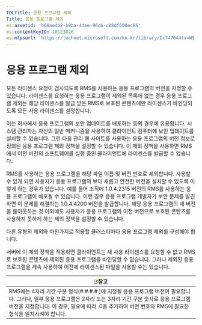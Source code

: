 ```yaml
---
TOCTitle: 응용 프로그램 제외
Title: 응용 프로그램 제외
ms:assetid: 'b68ae4b2-b9ba-44ae-90cb-c88df600ec86'
ms:contentKeyID: 18123026
ms:mtpsurl: 'https://technet.microsoft.com/ko-kr/library/Cc747644(v=WS.10)'
---
```


응용 프로그램 제외
==================

모든 라이센스 요청이 검사되도록 RMS를 사용하는 응용 프로그램의 버전을 지정할 수 있습니다. 라이센스를 요청하는 응용 프로그램이 제외된 목록에 없는 경우 응용 프로그램 제외는 해당 라이센스를 발급 받은 RMS로 보호된 콘텐츠에만 라이센스가 바인딩되도록 모든 사용 라이센스를 설정합니다.

이는 회사에서 응용 프로그램의 보안 업데이트를 배포하는 등의 경우에 유용합니다. 시스템 관리자는 자신의 일반 메커니즘을 사용하여 클라이언트 컴퓨터에 보안 업데이트를 설치할 수 있습니다. 그런 다음 관리 웹 사이트를 사용하는 응용 프로그램의 버전 정보로 정의된 응용 프로그램 제외 정책을 설정할 수 있습니다. 이 제외 정책을 사용하면 RMS에서 이전 버전의 소프트웨어를 실행 중인 클라이언트에 라이센스를 발급할 수 없습니다.

RMS를 사용하는 응용 프로그램을 해당 파일 이름 및 버전 번호로 제외합니다. 사용할 수 있게 되면 사용자가 응용 프로그램의 보다 새롭고 안전한 버전을 설치할 수 있도록 이렇게 하는 경우가 있습니다. 예를 들어 조직에 1.0.4.2315 버전의 RMS를 사용하는 응용 프로그램이 배포될 수 있습니다. 이런 경우 응용 프로그램 개발자가 보안 문제를 발견하면 이 문제를 해결하는 1.0.4.4200 버전을 발급합니다. 해당 응용 프로그램의 새 버전을 롤아웃하는 것 이외에도 사용자가 응용 프로그램의 이전 버전으로 보호된 콘텐츠를 사용하지 못하게 하는 제외 정책을 설정할 수 있습니다.

다른 유형의 제외와 마찬가지로 적용할 클러스터마다 응용 프로그램 제외를 구성해야 합니다.

서버에 이 제외 정책을 적용하면 클라이언트는 새 사용 라이센스를 요청할 수 없고 RMS로 보호된 콘텐츠에 제외된 응용 프로그램을 바인딩할 수 없습니다. 그러나 제외된 응용 프로그램을 계속 사용하여 이전에 라이센스된 파일을 사용할 수는 있습니다.

| ![](images/Cc747644.note(WS.10).gif)참고                                                                                                                                                                                                      |
|----------------------------------------------------------------------------------------------------------------------------------------------------------------------------------------------------------------------------------------------------------------------------|
| RMS에는 4자리 기간 구분 형식(\#.\#.\#.\# )에 지정될 응용 프로그램 버전이 필요합니다. 그러나, 일부 응용 프로그램은 2자리 또는 3자리 기간 구분 숫자로 응용 프로그램 버전을 지정합니다. 이 경우, 필요에 따라 .0을 추가하여 버전 번호와 RMS에 필요한 형식을 일치시켜야 합니다. |
